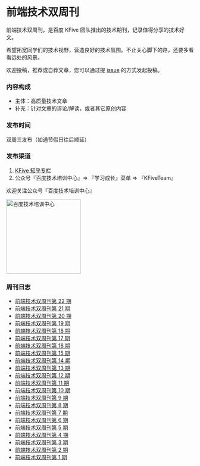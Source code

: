 # 前端技术双周刊

前端技术双周刊，是百度 KFive 团队推出的技术期刊，记录值得分享的技术好文。

希望拓宽同学们的技术视野，营造良好的技术氛围。不止关心脚下的路，还要多看看远处的风景。

欢迎投稿，推荐或自荐文章，您可以通过提 [issue](https://github.com/SearchFeed/weekly/issues) 的方式发起投稿。

### 内容构成
- 主体：高质量技术文章
- 补充：针对文章的评论/解读，或者其它原创内容

### 发布时间
双周三发布（如遇节假日往后顺延）

### 发布渠道
1. [KFive 知乎专栏](https://www.zhihu.com/column/c_1184770014971883520)
2. 公众号『百度技术培训中心』=> 『学习成长』菜单 => 『KFiveTeam』

欢迎关注公众号『百度技术培训中心』
<p align="left">
  <img src="https://user-images.githubusercontent.com/4032009/157445118-bc688f7f-0fe7-4d1e-b76e-890c9fc8c1ea.JPG" width="200" alt="百度技术培训中心" />
</p>

### 周刊日志
- [前端技术双周刊第 22 期](https://searchfeed.github.io/weekly/2022-5-5)
- [前端技术双周刊第 21 期](https://searchfeed.github.io/weekly/2022-4-20)
- [前端技术双周刊第 20 期](https://searchfeed.github.io/weekly/2022-4-6)
- [前端技术双周刊第 19 期](https://searchfeed.github.io/weekly/2022-3-23)
- [前端技术双周刊第 18 期](https://searchfeed.github.io/weekly/2022-3-9)
- [前端技术双周刊第 17 期](https://searchfeed.github.io/weekly/2022-2-23)
- [前端技术双周刊第 16 期](https://searchfeed.github.io/weekly/2022-2-9)
- [前端技术双周刊第 15 期](https://searchfeed.github.io/weekly/2022-1-19)
- [前端技术双周刊第 14 期](https://searchfeed.github.io/weekly/2022-1-5)
- [前端技术双周刊第 13 期](https://searchfeed.github.io/weekly/2021-12-22)
- [前端技术双周刊第 12 期](https://searchfeed.github.io/weekly/2021-12-8)
- [前端技术双周刊第 11 期](https://searchfeed.github.io/weekly/2021-11-24)
- [前端技术双周刊第 10 期](https://searchfeed.github.io/weekly/2021-11-10)
- [前端技术双周刊第 9 期](https://searchfeed.github.io/weekly/2021-10-27)
- [前端技术双周刊第 8 期](https://searchfeed.github.io/weekly/2021-10-13)
- [前端技术双周刊第 7 期](https://searchfeed.github.io/weekly/2021-9-29)
- [前端技术双周刊第 6 期](https://searchfeed.github.io/weekly/2021-9-15)
- [前端技术双周刊第 5 期](https://searchfeed.github.io/weekly/2021-9-1)
- [前端技术双周刊第 4 期](https://searchfeed.github.io/weekly/2021-8-18)
- [前端技术双周刊第 3 期](https://searchfeed.github.io/weekly/2021-8-4)
- [前端技术双周刊第 2 期](https://searchfeed.github.io/weekly/2021-7-21)
- [前端技术双周刊第 1 期](https://searchfeed.github.io/weekly/2021-7-7)
